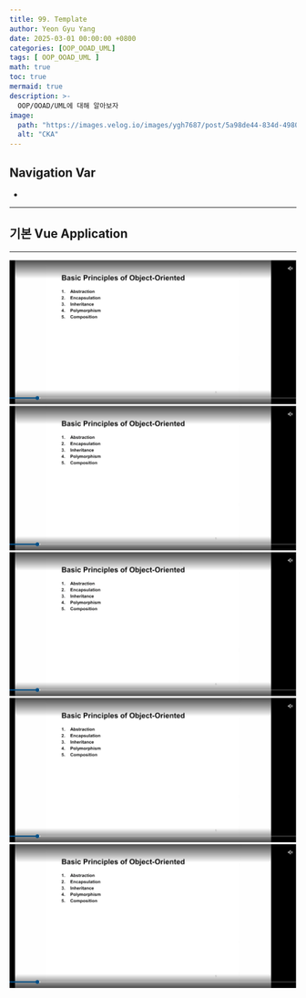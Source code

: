 ```yaml
---
title: 99. Template
author: Yeon Gyu Yang
date: 2025-03-01 00:00:00 +0800
categories: [OOP_OOAD_UML]
tags: [ OOP_OOAD_UML ]
math: true
toc: true
mermaid: true
description: >-
  OOP/OOAD/UML에 대해 알아보자
image:
  path: "https://images.velog.io/images/ygh7687/post/5a98de44-834d-4980-876a-a736260d0bee/oop.png"
  alt: "CKA"
---
```


## Navigation Var

- **[]()**

---

## 기본 Vue Application

---

<img src="/assets/img/post/oop_ooad_uml/lec2/1.png">
<img src="/assets/img/post/oop_ooad_uml/lec2/1.png">
<img src="/assets/img/post/oop_ooad_uml/lec2/1.png">
<img src="/assets/img/post/oop_ooad_uml/lec2/1.png">
<img src="/assets/img/post/oop_ooad_uml/lec2/1.png">
